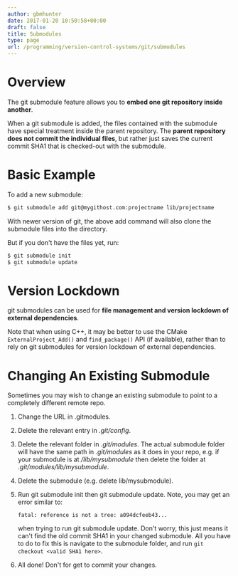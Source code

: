 ```yaml
---
author: gbmhunter
date: 2017-01-20 10:50:58+00:00
draft: false
title: Submodules
type: page
url: /programming/version-control-systems/git/submodules
---
```


# Overview

The git submodule feature allows you to **embed one git repository inside another**.

When a git submodule is added, the files contained with the submodule have special treatment inside the parent repository. The **parent repository does not commit the individual files**, but rather just saves the current commit SHA1 that is checked-out with the submodule.

# Basic Example

To add a new submodule:

```sh   
$ git submodule add git@mygithost.com:projectname lib/projectname
```

With newer version of git, the above add command will also clone the submodule files into the directory.

But if you don't have the files yet, run:

```sh   
$ git submodule init
$ git submodule update
```

# Version Lockdown

git submodules can be used for **file management and version lockdown of external dependencies**.

Note that when using C++, it may be better to use the CMake `ExternalProject_Add()` and `find_package()` API (if available), rather than to rely on git submodules for version lockdown of external dependencies.

# Changing An Existing Submodule

Sometimes you may wish to change an existing submodule to point to a completely different remote repo.

1. Change the URL in .gitmodules.
2. Delete the relevant entry in _.git/config_.
3. Delete the relevant folder in _.git/modules_. The actual submodule folder will have the same path in _.git/modules_ as it does in your repo, e.g. if your submodule is at _/lib/mysubmodule_ then delete the folder at _.git/modules/lib/mysubmodule_.
4. Delete the submodule (e.g. delete lib/mysubmodule).
5. Run git submodule init then git submodule update. Note, you may get an error similar to:  

	```
    fatal: reference is not a tree: a094dcfeeb43...
	```

	when trying to run git submodule update. Don't worry, this just means it can't find the old commit SHA1 in your changed submodule. All you have to do to fix this is navigate to the submodule folder, and run `git checkout <valid SHA1 here>`.

6. All done! Don't for get to commit your changes.

